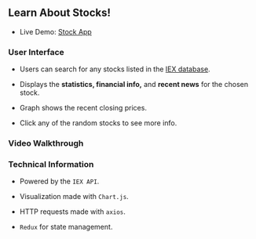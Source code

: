 ## Learn About Stocks!

- Live Demo: [Stock App](https://my-stocks.herokuapp.com/)

### User Interface

- Users can search for any stocks listed in the [IEX database](https://iextrading.com/developer/docs/#batch-requests).

- Displays the **statistics, financial info,** and **recent news** for the chosen stock.

- Graph shows the recent closing prices.

- Click any of the random stocks to see more info.

### Video Walkthrough

### Technical Information

- Powered by the `IEX API`.

- Visualization made with `Chart.js`.

- HTTP requests made with `axios`.

- `Redux` for state management.

